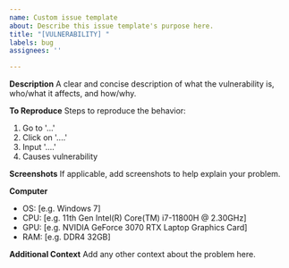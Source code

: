 ```yaml
---
name: Custom issue template
about: Describe this issue template's purpose here.
title: "[VULNERABILITY] "
labels: bug
assignees: ''

---
```


**Description**
A clear and concise description of what the vulnerability is, who/what it affects, and how/why.

**To Reproduce**
Steps to reproduce the behavior:
1. Go to '...'
2. Click on '....'
3. Input '....'
4. Causes vulnerability

**Screenshots**
If applicable, add screenshots to help explain your problem.

**Computer**
 - OS: [e.g. Windows 7]
 - CPU: [e.g. 11th Gen Intel(R) Core(TM) i7-11800H @ 2.30GHz]
 - GPU: [e.g. NVIDIA GeForce 3070 RTX Laptop Graphics Card]
 - RAM: [e.g. DDR4 32GB]

**Additional Context**
Add any other context about the problem here.
